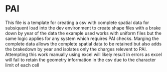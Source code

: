 # PAI
This file is a template for creating a csv with complete spatial data
for subsiquent load into the dev environment to create shape files with a brake down by year of the data
the example used works with uniform files but the same logic
applies for any system which requires PAI checks.
Marging the complete data allows the complete spatial data to be retained but also adds the brakedown by year
and isolates only the charges relevent to PAI.
Attempting this work manually using excel will likely result in errors as excel will fail to retain the geometry information
in the csv due to the character limit of each cell
